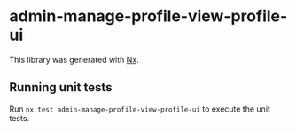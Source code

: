 # admin-manage-profile-view-profile-ui

This library was generated with [Nx](https://nx.dev).

## Running unit tests

Run `nx test admin-manage-profile-view-profile-ui` to execute the unit tests.
